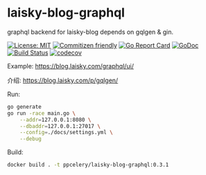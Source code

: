 # laisky-blog-graphql

graphql backend for laisky-blog depends on gqlgen & gin.

[![License: MIT](https://img.shields.io/badge/License-MIT-yellow.svg)](https://opensource.org/licenses/MIT)
[![Commitizen friendly](https://img.shields.io/badge/commitizen-friendly-brightgreen.svg)](http://commitizen.github.io/cz-cli/)
[![Go Report Card](https://goreportcard.com/badge/github.com/Laisky/laisky-blog-graphql)](https://goreportcard.com/report/github.com/Laisky/laisky-blog-graphql)
[![GoDoc](https://godoc.org/github.com/Laisky/laisky-blog-graphql?status.svg)](https://godoc.org/github.com/Laisky/laisky-blog-graphql)
[![Build Status](https://travis-ci.com/Laisky/laisky-blog-graphql.svg?branch=master)](https://travis-ci.com/Laisky/laisky-blog-graphql)
[![codecov](https://codecov.io/gh/Laisky/laisky-blog-graphql/branch/master/graph/badge.svg)](https://codecov.io/gh/Laisky/laisky-blog-graphql)


Example: <https://blog.laisky.com/graphql/ui/>

介绍: <https://blog.laisky.com/p/gqlgen/>


Run:

```sh
go generate
go run -race main.go \
    --addr=127.0.0.1:8080 \
    --dbaddr=127.0.0.1:27017 \
    --config=./docs/settings.yml \
    --debug
```

Build:

```sh
docker build . -t ppcelery/laisky-blog-graphql:0.3.1
```
